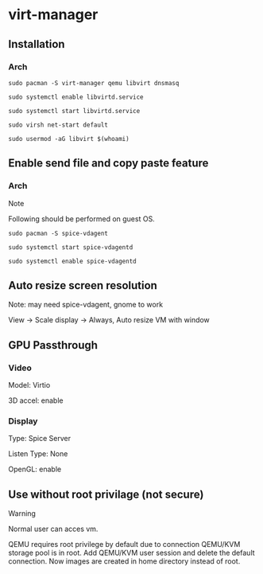 # virt-manager
## Installation
### Arch
```
sudo pacman -S virt-manager qemu libvirt dnsmasq
```
```
sudo systemctl enable libvirtd.service
```
```
sudo systemctl start libvirtd.service
```
```
sudo virsh net-start default
```
```
sudo usermod -aG libvirt $(whoami)
```
## Enable send file and copy paste feature
### Arch
> [!NOTE]
> Following should be performed on guest OS.
```
sudo pacman -S spice-vdagent
```
```
sudo systemctl start spice-vdagentd
```
```
sudo systemctl enable spice-vdagentd
```
## Auto resize screen resolution
Note: may need spice-vdagent, gnome to work

View -> Scale display -> Always, Auto resize VM with window
## GPU Passthrough
### Video
Model: Virtio

3D accel: enable

### Display
Type: Spice Server

Listen Type: None

OpenGL: enable

## Use without root privilage (not secure)
> [!WARNING]
> Normal user can acces vm.

QEMU requires root privilege by default due to connection QEMU/KVM storage pool is in root. Add QEMU/KVM user session and delete the default connection. Now images are created in home directory instead of root.
